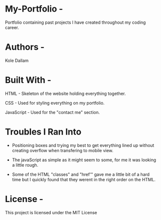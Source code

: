 # My-Portfolio -
Portfolio containing past projects I have created throughout my coding career.

# Authors -
Kole Dallam

# Built With -
HTML - Skeleton of the website holding everything together.

CSS - Used for styling everything on my portfolio.

JavaScript - Used for the "contact me" section.

# Troubles I Ran Into
- Positioning boxes and trying my best to get everything lined up without creating overflow when transfering
to mobile view.

- The javaScript as simple as it might seem to some, for me it was looking a little rough.

- Some of the HTML "classes" and "href'" gave me a little bit of a hard time but I quickly found that they werent in the right order on the HTML.

# License -
This project is licensed under the MIT License
